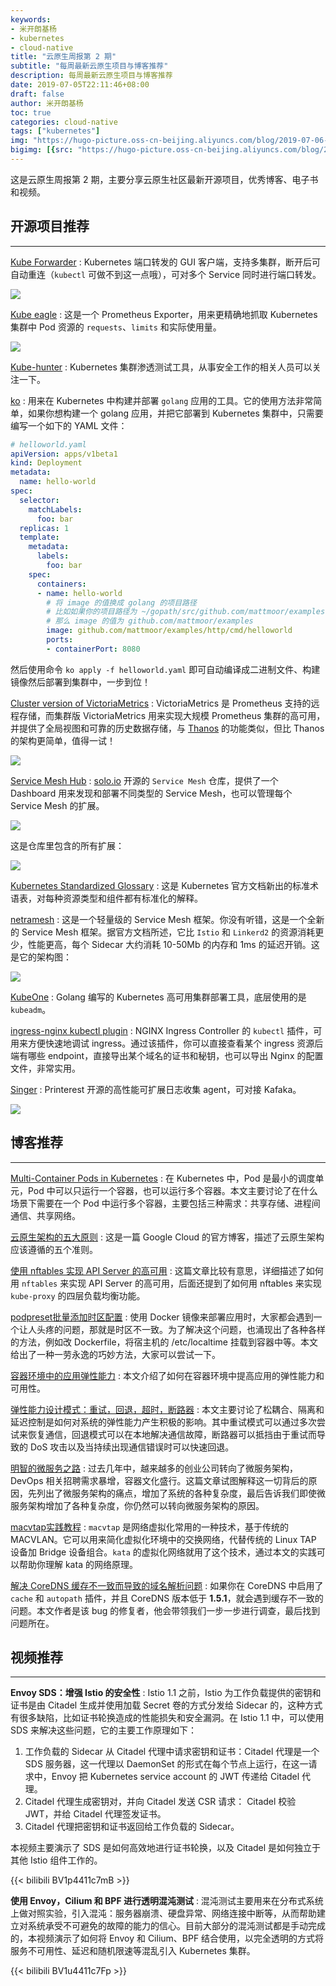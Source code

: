 ```yaml
---
keywords:
- 米开朗基杨
- kubernetes
- cloud-native
title: "云原生周报第 2 期"
subtitle: "每周最新云原生项目与博客推荐"
description: 每周最新云原生项目与博客推荐
date: 2019-07-05T22:11:46+08:00
draft: false
author: 米开朗基杨
toc: true
categories: cloud-native
tags: ["kubernetes"]
img: "https://hugo-picture.oss-cn-beijing.aliyuncs.com/blog/2019-07-06-071216.jpg"
bigimg: [{src: "https://hugo-picture.oss-cn-beijing.aliyuncs.com/blog/2019-04-27-080627.jpg"}]
---
```


这是云原生周报第 2 期，主要分享云原生社区最新开源项目，优秀博客、电子书和视频。

## 开源项目推荐

----

[Kube Forwarder](https://kube-forwarder.pixelpoint.io/) : Kubernetes 端口转发的 GUI 客户端，支持多集群，断开后可自动重连（`kubectl` 可做不到这一点哦），可对多个 Service 同时进行端口转发。

![](https://cdn.jsdelivr.us/gh/yangchuansheng/imghosting6@main/uPic/2019-07-04-131408.jpg)

[Kube eagle](https://github.com/cloudworkz/kube-eagle) : 这是一个 Prometheus Exporter，用来更精确地抓取 Kubernetes 集群中 Pod 资源的 `requests`、`limits` 和实际使用量。

![](https://cdn.jsdelivr.us/gh/yangchuansheng/imghosting6@main/uPic/2019-07-04-132825.jpg)

[Kube-hunter](https://github.com/aquasecurity/kube-hunter) : Kubernetes 集群渗透测试工具，从事安全工作的相关人员可以关注一下。

[ko](https://github.com/google/ko) : 用来在 Kubernetes 中构建并部署 `golang` 应用的工具。它的使用方法非常简单，如果你想构建一个 golang 应用，并把它部署到 Kubernetes 集群中，只需要编写一个如下的 YAML 文件：

```yaml
# helloworld.yaml
apiVersion: apps/v1beta1
kind: Deployment
metadata:
  name: hello-world
spec:
  selector:
    matchLabels:
      foo: bar
  replicas: 1
  template:
    metadata:
      labels:
        foo: bar
    spec:
      containers:
      - name: hello-world
        # 将 image 的值换成 golang 的项目路径
        # 比如如果你的项目路径为 ~/gopath/src/github.com/mattmoor/examples
        # 那么 image 的值为 github.com/mattmoor/examples
        image: github.com/mattmoor/examples/http/cmd/helloworld
        ports:
        - containerPort: 8080
```

然后使用命令 `ko apply -f helloworld.yaml` 即可自动编译成二进制文件、构建镜像然后部署到集群中，一步到位！

[Cluster version of VictoriaMetrics](https://github.com/VictoriaMetrics/VictoriaMetrics/tree/cluster) : VictoriaMetrics 是 Prometheus 支持的远程存储，而集群版 VictoriaMetrics 用来实现大规模 Prometheus 集群的高可用，并提供了全局视图和可靠的历史数据存储，与 [Thanos](https://github.com/improbable-eng/thanos) 的功能类似，但比 Thanos 的架构更简单，值得一试！

![](https://cdn.jsdelivr.us/gh/yangchuansheng/imghosting6@main/uPic/2019-07-04-150300.jpg)

[Service Mesh Hub](https://github.com/solo-io/service-mesh-hub) : [solo.io](https://www.solo.io/) 开源的 `Service Mesh` 仓库，提供了一个 Dashboard 用来发现和部署不同类型的 Service Mesh，也可以管理每个 Service Mesh 的扩展。

![](https://cdn.jsdelivr.us/gh/yangchuansheng/imghosting6@main/uPic/2019-07-04-152250.png)

这是仓库里包含的所有扩展：

![](https://cdn.jsdelivr.us/gh/yangchuansheng/imghosting6@main/uPic/2019-07-04-152233.png)

[Kubernetes Standardized Glossary](https://kubernetes.io/docs/reference/glossary/) : 这是 Kubernetes 官方文档新出的标准术语表，对每种资源类型和组件都有标准化的解释。

[netramesh](https://github.com/avito-tech/netramesh) : 这是一个轻量级的 Service Mesh 框架。你没有听错，这是一个全新的 Service Mesh 框架。据官方文档所述，它比 `Istio` 和 `Linkerd2` 的资源消耗更少，性能更高，每个 Sidecar 大约消耗 10-50Mb 的内存和 1ms 的延迟开销。这是它的架构图：

![](https://cdn.jsdelivr.us/gh/yangchuansheng/imghosting6@main/uPic/2019-07-04-154128.jpg)

[KubeOne](https://github.com/kubermatic/kubeone) : Golang 编写的 Kubernetes 高可用集群部署工具，底层使用的是 `kubeadm`。

[ingress-nginx kubectl plugin](https://kubernetes.github.io/ingress-nginx/kubectl-plugin/) : NGINX Ingress Controller 的 `kubectl` 插件，可用来方便快速地调试 ingress。通过该插件，你可以直接查看某个 ingress 资源后端有哪些 endpoint，直接导出某个域名的证书和秘钥，也可以导出 Nginx 的配置文件，非常实用。

[Singer](https://github.com/pinterest/singer) : Printerest 开源的高性能可扩展日志收集 agent，可对接 Kafaka。

![](https://cdn.jsdelivr.us/gh/yangchuansheng/imghosting6@main/uPic/2019-07-05-075333.jpg)

## 博客推荐

----

[Multi-Container Pods in Kubernetes](https://linchpiner.github.io/k8s-multi-container-pods.html) : 在 Kubernetes 中，Pod 是最小的调度单元，Pod 中可以只运行一个容器，也可以运行多个容器。本文主要讨论了在什么场景下需要在一个 Pod 中运行多个容器，主要包括三种需求：共享存储、进程间通信、共享网络。

[云原生架构的五大原则](https://cloud.google.com/blog/products/application-development/5-principles-for-cloud-native-architecture-what-it-is-and-how-to-master-it) : 这是一篇 Google Cloud 的官方博客，描述了云原生架构应该遵循的五个准则。

[使用 nftables 实现 API Server 的高可用](https://thebsdbox.co.uk/2019/06/20/Balancing-the-API-Server-with-nftables/) : 这篇文章比较有意思，详细描述了如何用 `nftables` 来实现 API Server 的高可用，后面还提到了如何用 nftables 来实现 `kube-proxy` 的四层负载均衡功能。

[podpreset批量添加时区配置](https://www.li-rui.top/2019/06/20/kubernetes/podpreset%E6%89%B9%E9%87%8F%E6%B7%BB%E5%8A%A0%E6%97%B6%E5%8C%BA%E9%85%8D%E7%BD%AE/) : 使用 Docker 镜像来部署应用时，大家都会遇到一个让人头疼的问题，那就是时区不一致。为了解决这个问题，也涌现出了各种各样的方法，例如改 Dockerfile，将宿主机的 /etc/localtime 挂载到容器中等。本文给出了一种一劳永逸的巧妙方法，大家可以尝试一下。

[容器环境中的应用弹性能力](https://medium.com/@trevor00/application-resiliency-in-a-containerized-environment-b5e42120ae1) : 本文介绍了如何在容器环境中提高应用的弹性能力和可用性。

[弹性能力设计模式：重试，回退，超时，断路器](https://blog.codecentric.de/en/2019/06/resilience-design-patterns-retry-fallback-timeout-circuit-breaker/) : 本文主要讨论了松耦合、隔离和延迟控制是如何对系统的弹性能力产生积极的影响。其中重试模式可以通过多次尝试来恢复通信，回退模式可以在本地解决通信故障，断路器可以抵挡由于重试而导致的 DoS 攻击以及当持续出现通信错误时可以快速回退。

[明智的微服务之路](http://www.javiercasas.com/articles/sensible-steps-to-microservices) : 过去几年中，越来越多的创业公司转向了微服务架构，DevOps 相关招聘需求暴增，容器文化盛行。这篇文章试图解释这一切背后的原因，先列出了微服务架构的痛点，增加了系统的各种复杂度，最后告诉我们即使微服务架构增加了各种复杂度，你仍然可以转向微服务架构的原因。

[macvtap实践教程](https://sealyun.com/post/macvtap/) : `macvtap` 是网络虚拟化常用的一种技术，基于传统的 MACVLAN。它可以用来简化虚拟化环境中的交换网络，代替传统的 Linux TAP 设备加 Bridge 设备组合。`kata` 的虚拟化网络就用了这个技术，通过本文的实践可以帮助你理解 kata 的网络原理。

[解决 CoreDNS 缓存不一致而导致的域名解析问题](https://discover.curve.app/a/mind-of-a-problem-solver) : 如果你在 CoreDNS 中启用了 `cache` 和 `autopath` 插件，并且 CoreDNS 版本低于 **1.5.1**，就会遇到缓存不一致的问题。本文作者是该 bug 的修复者，他会带领我们一步一步进行调查，最后找到问题所在。

## 视频推荐

----

**Envoy SDS：增强 Istio 的安全性** : Istio 1.1 之前，Istio 为工作负载提供的密钥和证书是由 Citadel 生成并使用加载 Secret 卷的方式分发给 Sidecar 的，这种方式有很多缺陷，比如证书轮换造成的性能损失和安全漏洞。在 Istio 1.1 中，可以使用 SDS 来解决这些问题，它的主要工作原理如下：

1. 工作负载的 Sidecar 从 Citadel 代理中请求密钥和证书：Citadel 代理是一个 SDS 服务器，这一代理以 DaemonSet 的形式在每个节点上运行，在这一请求中，Envoy 把 Kubernetes service account 的 JWT 传递给 Citadel 代理。
2. Citadel 代理生成密钥对，并向 Citadel 发送 CSR 请求： Citadel 校验 JWT，并给 Citadel 代理签发证书。
3. Citadel 代理把密钥和证书返回给工作负载的 Sidecar。

本视频主要演示了 SDS 是如何高效地进行证书轮换，以及 Citadel 是如何独立于其他 Istio 组件工作的。

{{< bilibili BV1p4411c7mB >}}

**使用 Envoy，Cilium 和 BPF 进行透明混沌测试** : 混沌测试主要用来在分布式系统上做对照实验，引入混沌：服务器崩溃、硬盘异常、网络连接中断等，从而帮助建立对系统承受不可避免的故障的能力的信心。目前大部分的混沌测试都是手动完成的，本视频演示了如何将 Envoy 和 Cilium、BPF 结合使用，以完全透明的方式将服务不可用性、延迟和随机限速等混乱引入 Kubernetes 集群。

{{< bilibili BV1u4411c7Fp >}}
